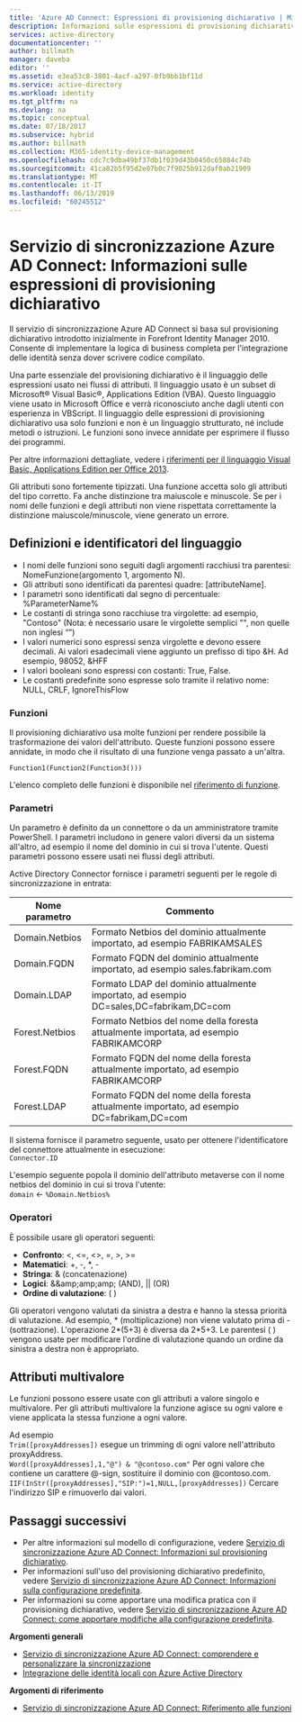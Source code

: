 ```yaml
---
title: 'Azure AD Connect: Espressioni di provisioning dichiarativo | Microsoft Docs'
description: Informazioni sulle espressioni di provisioning dichiarativo.
services: active-directory
documentationcenter: ''
author: billmath
manager: daveba
editor: ''
ms.assetid: e3ea53c8-3801-4acf-a297-0fb9bb1bf11d
ms.service: active-directory
ms.workload: identity
ms.tgt_pltfrm: na
ms.devlang: na
ms.topic: conceptual
ms.date: 07/18/2017
ms.subservice: hybrid
ms.author: billmath
ms.collection: M365-identity-device-management
ms.openlocfilehash: cdc7c9dba49bf37db1f039d43b0450c65884c74b
ms.sourcegitcommit: 41ca82b5f95d2e07b0c7f9025b912daf0ab21909
ms.translationtype: MT
ms.contentlocale: it-IT
ms.lasthandoff: 06/13/2019
ms.locfileid: "60245512"
---
```

# <a name="azure-ad-connect-sync-understanding-declarative-provisioning-expressions"></a>Servizio di sincronizzazione Azure AD Connect: Informazioni sulle espressioni di provisioning dichiarativo
Il servizio di sincronizzazione Azure AD Connect si basa sul provisioning dichiarativo introdotto inizialmente in Forefront Identity Manager 2010. Consente di implementare la logica di business completa per l'integrazione delle identità senza dover scrivere codice compilato.

Una parte essenziale del provisioning dichiarativo è il linguaggio delle espressioni usato nei flussi di attributi. Il linguaggio usato è un subset di Microsoft® Visual Basic®, Applications Edition (VBA). Questo linguaggio viene usato in Microsoft Office e verrà riconosciuto anche dagli utenti con esperienza in VBScript. Il linguaggio delle espressioni di provisioning dichiarativo usa solo funzioni e non è un linguaggio strutturato, né include metodi o istruzioni. Le funzioni sono invece annidate per esprimere il flusso dei programmi.

Per altre informazioni dettagliate, vedere i [riferimenti per il linguaggio Visual Basic, Applications Edition per Office 2013](https://msdn.microsoft.com/library/gg264383.aspx).

Gli attributi sono fortemente tipizzati. Una funzione accetta solo gli attributi del tipo corretto. Fa anche distinzione tra maiuscole e minuscole. Se per i nomi delle funzioni e degli attributi non viene rispettata correttamente la distinzione maiuscole/minuscole, viene generato un errore.

## <a name="language-definitions-and-identifiers"></a>Definizioni e identificatori del linguaggio
* I nomi delle funzioni sono seguiti dagli argomenti racchiusi tra parentesi: NomeFunzione(argomento 1, argomento N).
* Gli attributi sono identificati da parentesi quadre: [attributeName].
* I parametri sono identificati dal segno di percentuale: %ParameterName%
* Le costanti di stringa sono racchiuse tra virgolette: ad esempio, "Contoso" (Nota: è necessario usare le virgolette semplici "", non quelle non inglesi “”)
* I valori numerici sono espressi senza virgolette e devono essere decimali. Ai valori esadecimali viene aggiunto un prefisso di tipo &H. Ad esempio, 98052, &HFF
* I valori booleani sono espressi con costanti: True, False.
* Le costanti predefinite sono espresse solo tramite il relativo nome: NULL, CRLF, IgnoreThisFlow

### <a name="functions"></a>Funzioni
Il provisioning dichiarativo usa molte funzioni per rendere possibile la trasformazione dei valori dell'attributo. Queste funzioni possono essere annidate, in modo che il risultato di una funzione venga passato a un'altra.

`Function1(Function2(Function3()))`

L'elenco completo delle funzioni è disponibile nel [riferimento di funzione](reference-connect-sync-functions-reference.md).

### <a name="parameters"></a>Parametri
Un parametro è definito da un connettore o da un amministratore tramite PowerShell. I parametri includono in genere valori diversi da un sistema all'altro, ad esempio il nome del dominio in cui si trova l'utente. Questi parametri possono essere usati nei flussi degli attributi.

Active Directory Connector fornisce i parametri seguenti per le regole di sincronizzazione in entrata:

| Nome parametro | Commento |
| --- | --- |
| Domain.Netbios |Formato Netbios del dominio attualmente importato, ad esempio FABRIKAMSALES |
| Domain.FQDN |Formato FQDN del dominio attualmente importato, ad esempio sales.fabrikam.com |
| Domain.LDAP |Formato LDAP del dominio attualmente importato, ad esempio DC=sales,DC=fabrikam,DC=com |
| Forest.Netbios |Formato Netbios del nome della foresta attualmente importata, ad esempio FABRIKAMCORP |
| Forest.FQDN |Formato FQDN del nome della foresta attualmente importato, ad esempio FABRIKAMCORP |
| Forest.LDAP |Formato FQDN del nome della foresta attualmente importato, ad esempio DC=fabrikam,DC=com |

Il sistema fornisce il parametro seguente, usato per ottenere l'identificatore del connettore attualmente in esecuzione:  
`Connector.ID`

L'esempio seguente popola il dominio dell'attributo metaverse con il nome netbios del dominio in cui si trova l'utente:  
`domain` <- `%Domain.Netbios%`

### <a name="operators"></a>Operatori
È possibile usare gli operatori seguenti:

* **Confronto**: &lt;, &lt;=, &lt;&gt;, =, &gt;, &gt;=
* **Matematici**: +, -, \*, -
* **Stringa**: & (concatenazione)
* **Logici**: &&amp;amp;amp;amp; (AND), || (OR)
* **Ordine di valutazione**: ( )

Gli operatori vengono valutati da sinistra a destra e hanno la stessa priorità di valutazione. Ad esempio, \* (moltiplicazione) non viene valutato prima di - (sottrazione). L'operazione 2\*(5+3) è diversa da 2\*5+3. Le parentesi ( ) vengono usate per modificare l'ordine di valutazione quando un ordine da sinistra a destra non è appropriato.

## <a name="multi-valued-attributes"></a>Attributi multivalore
Le funzioni possono essere usate con gli attributi a valore singolo e multivalore. Per gli attributi multivalore la funzione agisce su ogni valore e viene applicata la stessa funzione a ogni valore.

Ad esempio  
`Trim([proxyAddresses])` esegue un trimming di ogni valore nell'attributo proxyAddress.  
`Word([proxyAddresses],1,"@") & "@contoso.com"` Per ogni valore che contiene un carattere @-sign, sostituire il dominio con @contoso.com.  
`IIF(InStr([proxyAddresses],"SIP:")=1,NULL,[proxyAddresses])` Cercare l'indirizzo SIP e rimuoverlo dai valori.

## <a name="next-steps"></a>Passaggi successivi
* Per altre informazioni sul modello di configurazione, vedere [Servizio di sincronizzazione Azure AD Connect: Informazioni sul provisioning dichiarativo](concept-azure-ad-connect-sync-declarative-provisioning.md).
* Per informazioni sull'uso del provisioning dichiarativo predefinito, vedere [Servizio di sincronizzazione Azure AD Connect: Informazioni sulla configurazione predefinita](concept-azure-ad-connect-sync-default-configuration.md).
* Per informazioni su come apportare una modifica pratica con il provisioning dichiarativo, vedere [Servizio di sincronizzazione Azure AD Connect: come apportare modifiche alla configurazione predefinita](how-to-connect-sync-change-the-configuration.md).

**Argomenti generali**

* [Servizio di sincronizzazione Azure AD Connect: comprendere e personalizzare la sincronizzazione](how-to-connect-sync-whatis.md)
* [Integrazione delle identità locali con Azure Active Directory](whatis-hybrid-identity.md)

**Argomenti di riferimento**

* [Servizio di sincronizzazione Azure AD Connect: Riferimento alle funzioni](reference-connect-sync-functions-reference.md)

